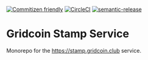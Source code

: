 [![Commitizen friendly](https://img.shields.io/badge/commitizen-friendly-brightgreen.svg)](http://commitizen.github.io/cz-cli/) [![CircleCI](https://circleci.com/gh/gridcoin-community/stamp.gridcoin.club/tree/dev.svg?style=svg)](https://circleci.com/gh/gridcoin-community/stamp.gridcoin.club/tree/dev) [![semantic-release](https://img.shields.io/badge/%20%20%F0%9F%93%A6%F0%9F%9A%80-semantic--release-e10079.svg)](https://github.com/semantic-release/semantic-release)
# Gridcoin Stamp Service

Monorepo for the https://stamp.gridcoin.club service.
